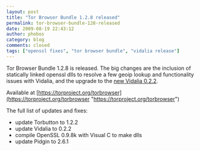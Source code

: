 ```yaml
---
layout: post
title: "Tor Browser Bundle 1.2.8 released"
permalink: tor-browser-bundle-128-released
date: 2009-08-19 22:43:12
author: phobos
category: blog
comments: closed
tags: ["openssl fixes", "tor browser bundle", "vidalia release"]
---
```


Tor Browser Bundle 1.2.8 is released. The big changes are the inclusion of statically linked openssl dlls to resolve a few geoip lookup and functionality issues with Vidalia, and the upgrade to the [new Vidalia 0.2.2](//blog.torproject.org/blog/vidalia-022-released).

Available at [https://torproject.org/torbrowser](https://torproject.org/torbrowser "https://torproject.org/torbrowser")

The full list of updates and fixes:

-   update Torbutton to 1.2.2
-   update Vidalia to 0.2.2
-   compile OpenSSL 0.9.8k with Visual C to make dlls
-   update Pidgin to 2.6.1

